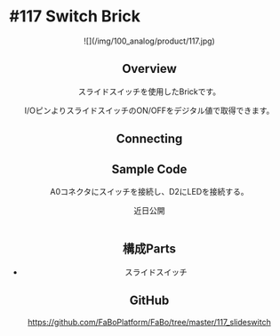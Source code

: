 # #117 Switch Brick

<center>![](/img/100_analog/product/117.jpg)
<!--COLORME-->

## Overview
スライドスイッチを使用したBrickです。

I/OピンよりスライドスイッチのON/OFFをデジタル値で取得できます。

## Connecting

## Sample Code

A0コネクタにスイッチを接続し、D2にLEDを接続する。

近日公開
```c

```

## 構成Parts
- スライドスイッチ

## GitHub

https://github.com/FaBoPlatform/FaBo/tree/master/117_slideswitch
